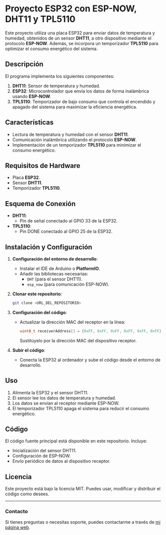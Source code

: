 # Proyecto ESP32 con ESP-NOW, DHT11 y TPL5110

Este proyecto utiliza una placa ESP32 para enviar datos de temperatura y humedad, obtenidos de un sensor **DHT11**, a otro dispositivo mediante el protocolo **ESP-NOW**. Además, se incorpora un temporizador **TPL5110** para optimizar el consumo energético del sistema.

## Descripción
El programa implementa los siguientes componentes:

1. **DHT11**: Sensor de temperatura y humedad.
2. **ESP32**: Microcontrolador que envía los datos de forma inalámbrica usando **ESP-NOW**.
3. **TPL5110**: Temporizador de bajo consumo que controla el encendido y apagado del sistema para maximizar la eficiencia energética.

## Características
- Lectura de temperatura y humedad con el sensor **DHT11**.
- Comunicación inalámbrica utilizando el protocolo **ESP-NOW**.
- Implementación de un temporizador **TPL5110** para minimizar el consumo energético.

## Requisitos de Hardware
- Placa **ESP32**.
- Sensor **DHT11**.
- Temporizador **TPL5110**.

## Esquema de Conexión
- **DHT11**:
  - Pin de señal conectado al GPIO 33 de la ESP32.
- **TPL5110**:
  - Pin DONE conectado al GPIO 25 de la ESP32.

## Instalación y Configuración

1. **Configuración del entorno de desarrollo**:
   - Instalar el IDE de Arduino o **PlatformIO**.
   - Añadir las bibliotecas necesarias:
     - `DHT` (para el sensor DHT11).
     - `esp_now` (para comunicación ESP-NOW).

2. **Clonar este repositorio**:
   ```bash
   git clone <URL_DEL_REPOSITORIO>
   ```

3. **Configuración del código**:
   - Actualizar la dirección MAC del receptor en la línea:
     ```cpp
     uint8_t receiverAddress[] = {0xFF, 0xFF, 0xFF, 0xFF, 0xFF, 0xFF};
     ```
     Sustitúyelo por la dirección MAC del dispositivo receptor.

4. **Subir el código**:
   - Conecta la ESP32 al ordenador y sube el código desde el entorno de desarrollo.

## Uso
1. Alimenta la ESP32 y el sensor DHT11.
2. El sensor lee los datos de temperatura y humedad.
3. Los datos se envían al receptor mediante ESP-NOW.
4. El temporizador TPL5110 apaga el sistema para reducir el consumo energético.

## Código
El código fuente principal está disponible en este repositorio. Incluye:
- Inicialización del sensor DHT11.
- Configuración de ESP-NOW.
- Envío periódico de datos al dispositivo receptor.

## Licencia
Este proyecto está bajo la licencia MIT. Puedes usar, modificar y distribuir el código como desees.

---

### Contacto
Si tienes preguntas o necesitas soporte, puedes contactarme a través de [mi página web](https://infootec.net).
